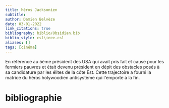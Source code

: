 ```yaml
---
title: héros Jacksonien
subtitle:
author: Damien Belvèze
date: 03-01-2022
link_citations: true
bibliography: biblio/Obsidian.bib
biblio_style: csl\ieee.csl
aliases: []
tags: [cinéma]
---
```


En référence au 5ème président des USA qui avait pris fait et cause pour les fermiers pauvres et était devenu président en dépit des obstacles posés à sa candidature par les élites de la côte Est. 
Cette trajectoire a fourni la matrice du héros holywoodien antisystème qui l'emporte à la fin. 





# bibliographie

